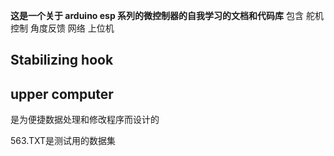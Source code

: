 **这是一个关于 arduino esp 系列的微控制器的自我学习的文档和代码库**
包含 舵机控制 角度反馈 网络 上位机 

## Stabilizing hook



## upper computer

是为便捷数据处理和修改程序而设计的

563.TXT是测试用的数据集
